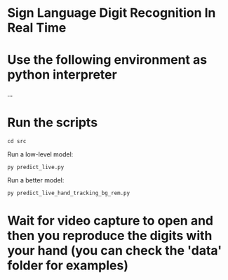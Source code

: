 # Sign Language Digit Recognition In Real Time

# Use the following environment as python interpreter

... 

# Run the scripts

    cd src

Run a low-level model:

    py predict_live.py

Run a better model:

    py predict_live_hand_tracking_bg_rem.py

# Wait for video capture to open and then you reproduce the digits with your hand (you can check the 'data' folder for examples)
